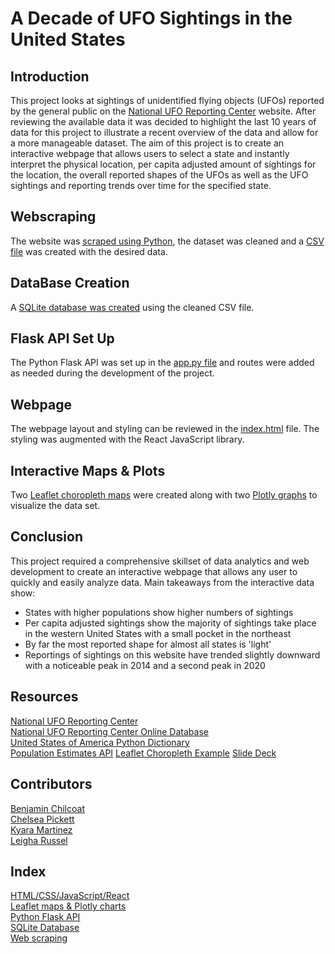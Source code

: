 # A Decade of UFO Sightings in the United States

## Introduction
This project looks at sightings of unidentified flying objects (UFOs) reported by the general public on the [National UFO Reporting Center](https://nuforc.org/) website. After reviewing the available data it was decided to highlight the last 10 years of data for this project to illustrate a recent overview of the data and allow for a more manageable dataset. The aim of this project is to create an interactive webpage that allows users to select a state and instantly interpret the physical location, per capita adjusted amount of sightings for the location, the overall reported shapes of the UFOs as well as the UFO sightings and reporting trends over time for the specified state.

## Webscraping
The website was [scraped using Python](https://github.com/ceramicbull/Project_3_Repo/blob/main/Data/webscrape.ipynb), the dataset was cleaned and a [CSV file](https://github.com/ceramicbull/Project_3_Repo/tree/main/Data/output_csv) was created with the desired data. 

## DataBase Creation
A [SQLite database was created](https://github.com/ceramicbull/Project_3_Repo/blob/main/db_setup.py) using the cleaned CSV file.

## Flask API Set Up
The Python Flask API was set up in the [app.py file](https://github.com/ceramicbull/Project_3_Repo/blob/main/app.py) and routes were added as needed during the development of the project. 

## Webpage
The webpage layout and styling can be reviewed in the [index.html](https://github.com/ceramicbull/Project_3_Repo/blob/main/templates/index.html) file. The styling was augmented with the React JavaScript library.

## Interactive Maps & Plots
Two [Leaflet choropleth maps](https://github.com/ceramicbull/Project_3_Repo/blob/main/static/js/plots.js) were created along with two [Plotly graphs](https://github.com/ceramicbull/Project_3_Repo/blob/main/static/js/plots.js) to visualize the data set. 

## Conclusion
This project required a comprehensive skillset of data analytics and web development to create an interactive webpage that allows any user to quickly and easily analyze data. Main takeaways from the interactive data show: 
- States with higher populations show higher numbers of sightings
- Per capita adjusted sightings show the majority of sightings take place in the western United States with a small pocket in the northeast
- By far the most reported shape for almost all states is 'light' 
- Reportings of sightings on this website have trended slightly downward with a noticeable peak in 2014 and a second peak in 2020 

## Resources
[National UFO Reporting Center](https://nuforc.org/)  
[National UFO Reporting Center Online Database](https://nuforc.org/databank/)  
[United States of America Python Dictionary](https://gist.github.com/rogerallen/1583593)  
[Population Estimates API](https://www.census.gov/data/developers/data-sets/popest-popproj/popest.html) 
[Leaflet Choropleth Example](https://leafletjs.com/examples/choropleth/)
[Slide Deck](https://docs.google.com/presentation/d/1HZREObr04ZEqqgNdZNPVDqCBwjlN3rXxUnYY-yO7xj4/edit#slide=id.p1)

## Contributors
[Benjamin Chilcoat](https://github.com/ceramicbull)  
[Chelsea Pickett](https://github.com/chelseapickett)  
[Kyara Martinez](https://github.com/martinezzkyara)  
[Leigha Russel](https://github.com/lrussell834)

## Index
[HTML/CSS/JavaScript/React](https://github.com/ceramicbull/Project_3_Repo/blob/main/templates/index.html)  
[Leaflet maps & Plotly charts](https://github.com/ceramicbull/Project_3_Repo/blob/main/static/js/plots.js)  
[Python Flask API](https://github.com/ceramicbull/Project_3_Repo/blob/main/app.py)  
[SQLite Database](https://github.com/ceramicbull/Project_3_Repo/blob/main/db_setup.py)  
[Web scraping](https://github.com/ceramicbull/Project_3_Repo/blob/main/Data/webscrape.ipynb)



